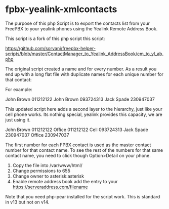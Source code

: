 # fpbx-yealink-xmlcontacts

The purpose of this php Script is to export the contacts list from your FreePBX to your yealink phones using the Yealink Remote Address Book.

This script is a fork of this php script this script:

https://github.com/sorvani/freepbx-helper-scripts/blob/master/ContactManager_to_Yealink_AddressBook/cm_to_yl_ab.php

The original script created a name and for every number. As a result you end up with a long flat file with duplicate names for each unique number for that contact:

For example:

John Brown 011212122
John Brown 093724313
Jack Spade 230947037

This updated script here adds a second layer to the hierarchy, just like your cell phone works.  Its nothing special, yealink provides this capacity, we are just using it.

John Brown 011212122
  Office 011212122
  Cell 093724313
Jack Spade 230947037
  Office 230947037

The first number for each FPBX contact is used as the  master contact number for that contact name.  To see the rest of the numbers for that same contact name, you need to click though Option>Detail on your phone.

1. Copy the file into /var/www/html/
2. Change permissions to 655
3. Change owner to asterisk:asterisk 
4. Enable remote address book add the entry to your  
    https://serveraddress.com/filename

Note that you need php-pear installed for the script work. This is standard in v13 but not on v14.


